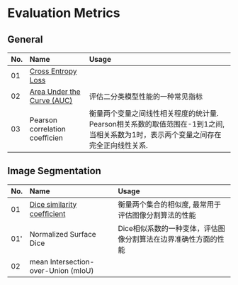 # Evaluation Metrics

## General
**No.**|**Name**|**Usage**
:- |:- |:-
01 | [Cross Entropy Loss](https://zhuanlan.zhihu.com/p/149186719) |
02 | [Area Under the Curve (AUC)](https://developers.google.com/machine-learning/crash-course/classification/roc-and-auc) |评估二分类模型性能的一种常见指标
03 | Pearson correlation coefficien | 衡量两个变量之间线性相关程度的统计量. Pearson相关系数的取值范围在-1到1之间, 当相关系数为1时，表示两个变量之间存在完全正向线性关系.

## Image Segmentation
**No.**|**Name**|**Usage**
:- |:- |:-
01|[Dice similarity coefﬁcient](https://en.wikipedia.org/wiki/S%C3%B8rensen%E2%80%93Dice_coefficient)|衡量两个集合的相似度, 最常用于评估图像分割算法的性能
01'|Normalized Surface Dice|Dice相似系数的一种变体，评估图像分割算法在边界准确性方面的性能
02 | mean Intersection-over-Union (mIoU) |